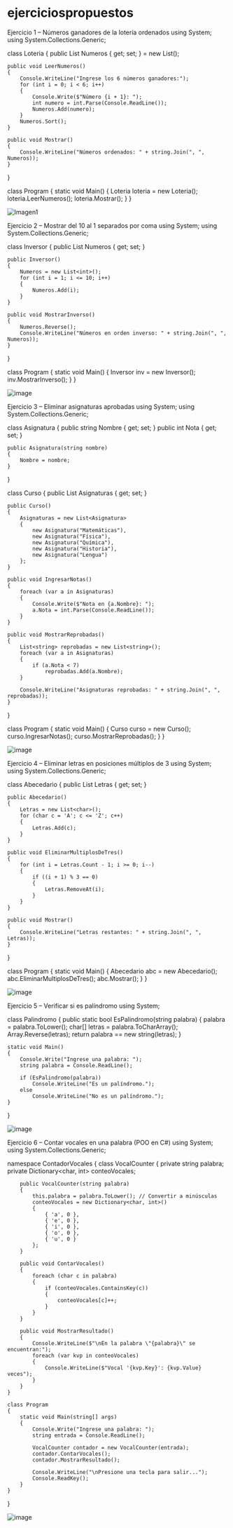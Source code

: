 # ejerciciospropuestos

Ejercicio 1 – Números ganadores de la lotería ordenados
using System;
using System.Collections.Generic;

class Loteria
{
    public List<int> Numeros { get; set; } = new List<int>();

    public void LeerNumeros()
    {
        Console.WriteLine("Ingrese los 6 números ganadores:");
        for (int i = 0; i < 6; i++)
        {
            Console.Write($"Número {i + 1}: ");
            int numero = int.Parse(Console.ReadLine());
            Numeros.Add(numero);
        }
        Numeros.Sort();
    }

    public void Mostrar()
    {
        Console.WriteLine("Números ordenados: " + string.Join(", ", Numeros));
    }
}

class Program
{
    static void Main()
    {
        Loteria loteria = new Loteria();
        loteria.LeerNumeros();
        loteria.Mostrar();
    }
}

![Imagen1](https://github.com/user-attachments/assets/f575606b-5e8e-423b-ab1f-8ce77e00f5db)


Ejercicio 2 – Mostrar del 10 al 1 separados por coma
using System;
using System.Collections.Generic;

class Inversor
{
    public List<int> Numeros { get; set; }

    public Inversor()
    {
        Numeros = new List<int>();
        for (int i = 1; i <= 10; i++)
        {
            Numeros.Add(i);
        }
    }

    public void MostrarInverso()
    {
        Numeros.Reverse();
        Console.WriteLine("Números en orden inverso: " + string.Join(", ", Numeros));
    }
}

class Program
{
    static void Main()
    {
        Inversor inv = new Inversor();
        inv.MostrarInverso();
    }
}

![image](https://github.com/user-attachments/assets/4714a833-832d-4b78-8891-a09c4ccabace)


Ejercicio 3 – Eliminar asignaturas aprobadas
using System;
using System.Collections.Generic;

class Asignatura
{
    public string Nombre { get; set; }
    public int Nota { get; set; }

    public Asignatura(string nombre)
    {
        Nombre = nombre;
    }
}

class Curso
{
    public List<Asignatura> Asignaturas { get; set; }

    public Curso()
    {
        Asignaturas = new List<Asignatura>
        {
            new Asignatura("Matemáticas"),
            new Asignatura("Física"),
            new Asignatura("Química"),
            new Asignatura("Historia"),
            new Asignatura("Lengua")
        };
    }

    public void IngresarNotas()
    {
        foreach (var a in Asignaturas)
        {
            Console.Write($"Nota en {a.Nombre}: ");
            a.Nota = int.Parse(Console.ReadLine());
        }
    }

    public void MostrarReprobadas()
    {
        List<string> reprobadas = new List<string>();
        foreach (var a in Asignaturas)
        {
            if (a.Nota < 7)
                reprobadas.Add(a.Nombre);
        }

        Console.WriteLine("Asignaturas reprobadas: " + string.Join(", ", reprobadas));
    }
}

class Program
{
    static void Main()
    {
        Curso curso = new Curso();
        curso.IngresarNotas();
        curso.MostrarReprobadas();
    }
}

![image](https://github.com/user-attachments/assets/abf95d81-a156-46a5-97fe-8022e30f806a)


Ejercicio 4 – Eliminar letras en posiciones múltiplos de 3
using System;
using System.Collections.Generic;

class Abecedario
{
    public List<char> Letras { get; set; }

    public Abecedario()
    {
        Letras = new List<char>();
        for (char c = 'A'; c <= 'Z'; c++)
        {
            Letras.Add(c);
        }
    }

    public void EliminarMultiplosDeTres()
    {
        for (int i = Letras.Count - 1; i >= 0; i--)
        {
            if ((i + 1) % 3 == 0)
            {
                Letras.RemoveAt(i);
            }
        }
    }

    public void Mostrar()
    {
        Console.WriteLine("Letras restantes: " + string.Join(", ", Letras));
    }
}

class Program
{
    static void Main()
    {
        Abecedario abc = new Abecedario();
        abc.EliminarMultiplosDeTres();
        abc.Mostrar();
    }
}

![image](https://github.com/user-attachments/assets/54f89db5-2834-4764-98a8-f3fa0042e078)


Ejercicio 5 – Verificar si es palíndromo
using System;

class Palindromo
{
    public static bool EsPalindromo(string palabra)
    {
        palabra = palabra.ToLower();
        char[] letras = palabra.ToCharArray();
        Array.Reverse(letras);
        return palabra == new string(letras);
    }

    static void Main()
    {
        Console.Write("Ingrese una palabra: ");
        string palabra = Console.ReadLine();

        if (EsPalindromo(palabra))
            Console.WriteLine("Es un palíndromo.");
        else
            Console.WriteLine("No es un palíndromo.");
    }
}

![image](https://github.com/user-attachments/assets/a7c2b9e6-61c0-4eed-b5ae-ca698b5426f1)


Ejercicio 6 – Contar vocales en una palabra (POO en C#)
using System;
using System.Collections.Generic;

namespace ContadorVocales
{
    class VocalCounter
    {
        private string palabra;
        private Dictionary<char, int> conteoVocales;

        public VocalCounter(string palabra)
        {
            this.palabra = palabra.ToLower(); // Convertir a minúsculas
            conteoVocales = new Dictionary<char, int>()
            {
                { 'a', 0 },
                { 'e', 0 },
                { 'i', 0 },
                { 'o', 0 },
                { 'u', 0 }
            };
        }

        public void ContarVocales()
        {
            foreach (char c in palabra)
            {
                if (conteoVocales.ContainsKey(c))
                {
                    conteoVocales[c]++;
                }
            }
        }

        public void MostrarResultado()
        {
            Console.WriteLine($"\nEn la palabra \"{palabra}\" se encuentran:");
            foreach (var kvp in conteoVocales)
            {
                Console.WriteLine($"Vocal '{kvp.Key}': {kvp.Value} veces");
            }
        }
    }

    class Program
    {
        static void Main(string[] args)
        {
            Console.Write("Ingrese una palabra: ");
            string entrada = Console.ReadLine();

            VocalCounter contador = new VocalCounter(entrada);
            contador.ContarVocales();
            contador.MostrarResultado();

            Console.WriteLine("\nPresione una tecla para salir...");
            Console.ReadKey();
        }
    }
}


![image](https://github.com/user-attachments/assets/3d8ab18f-8317-4a99-ae76-f20e330dbd0b)
